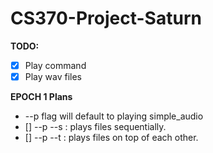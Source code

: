 # CS370-Project-Saturn                                                                                   
**TODO:**                                             
- [x] Play command
- [x] Play wav files

**EPOCH 1 Plans**
- --p flag will default to playing simple_audio
- [] --p --s : plays files sequentially.
- [] --p --t : plays files on top of each other.